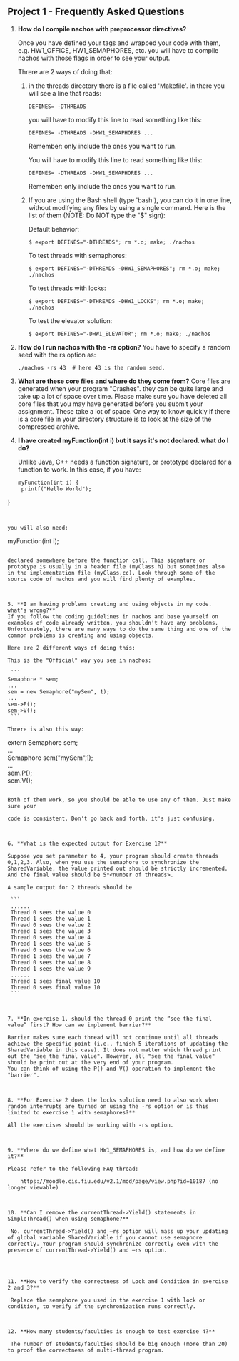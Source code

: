 ## Project 1 - Frequently Asked Questions

1. **How do I compile nachos with preprocessor directives?**

   Once you have defined your tags and wrapped your code with them, e.g. HW1_OFFICE, HW1_SEMAPHORES, etc. you will have to compile nachos with those flags in order to see your output.

   Threre are 2 ways of doing that:

   1. in the threads directory there is a file called 'Makefile'. in there you will see a line that reads:
      	
      ```
      DEFINES= -DTHREADS
      ```

      you will have to modify this line to read something like this:  
   		
      ```
      DEFINES= -DTHREADS -DHW1_SEMAPHORES ...  
      ```
      	
      Remember: only include the ones you want to run.
   	
      You will have to modify this line to read something like this:  
      	
      ```
      DEFINES= -DTHREADS -DHW1_SEMAPHORES ...  
      ```
      	
      	Remember: only include the ones you want to run.


      
   2. If you are using the Bash shell (type 'bash'), you can do it in one line, without modifying any files by using a single command. Here is the list of them (NOTE: Do NOT type the "$" sign):
   
      Default behavior:  
      
      ```
      $ export DEFINES="-DTHREADS"; rm *.o; make; ./nachos
      ```
   
      To test threads with semaphores:  
      
      ```
      $ export DEFINES="-DTHREADS -DHW1_SEMAPHORES"; rm *.o; make; ./nachos
      ```
      
      To test threads with locks:  
      
      ```
      $ export DEFINES="-DTHREADS -DHW1_LOCKS"; rm *.o; make; ./nachos
      ```
      
      To test the elevator solution:  
      
      ```
      $ export DEFINES="-DHW1_ELEVATOR"; rm *.o; make; ./nachos
      ```
      
      



2. **How do I run nachos with the -rs option?**
   You have to specify a random seed with the rs option as:  
   
   ```
   ./nachos -rs 43  # here 43 is the random seed.
   ```
   
   
   



3. **What are these core files and where do they come from?**
   Core files are generated when your program "Crashes". they can be quite large and take up a lot of space over time. Please make sure you have deleted all core files that you may have generated before you submit your assignment. These take a lot of space. One way to know quickly if there is a core file in your directory structure is to look at the size of the compressed archive.

   

4. **I have created myFunction(int i) but it says it's not declared. what do I do?**

   Unlike Java, C++ needs a function signature, or prototype declared for a function to work. In this case, if you have:

   ```
   myFunction(int i) {  
   	printf("Hello World");  
}   
   ```
   

you will also need:  

   ```
   myFunction(int i);
   ```

   declared somewhere before the function call. This signature or prototype is usually in a header file (myClass.h) but sometimes also in the implementation file (myClass.cc). Look through some of the source code of nachos and you will find plenty of examples.



5. **I am having problems creating and using objects in my code. what's wrong?** 
   If you follow the coding guidelines in nachos and base yourself on examples of code already written, you shouldn't have any problems. Unfortunately, there are many ways to do the same thing and one of the common problems is creating and using objects.

   Here are 2 different ways of doing this:

   This is the "Official" way you see in nachos:  
   
	```
   Semaphore * sem;  
   ...  
   sem = new Semaphore("mySem", 1);  
   ...  
   sem->P();  
   sem->V();  
	```
   
   Threre is also this way:
   
   ```
   extern Semaphore sem;  
   ...  
   Semaphore sem("mySem",1);  
   ...  
   sem.P();  
   sem.V();
   ```
   
   Both of them work, so you should be able to use any of them. Just make sure your
   
   code is consistent. Don't go back and forth, it's just confusing.



6. **What is the expected output for Exercise 1?**

   Suppose you set parameter to 4, your program should create threads 0,1,2,3. Also, when you use the semaphore to synchronize the SharedVariable, the value printed out should be strictly incremented. And the final value should be 5*<number of threads>.

   A sample output for 2 threads should be
   
    ```
    ......
   	Thread 0 sees the value 0
   	Thread 1 sees the value 1
   	Thread 0 sees the value 2  
   	Thread 1 sees the value 3  
   	Thread 0 sees the value 4  
   	Thread 1 sees the value 5  
   	Thread 0 sees the value 6  
   	Thread 1 sees the value 7  
   	Thread 0 sees the value 8  
   	Thread 1 sees the value 9  
   	......  
   	Thread 1 sees final value 10  
   	Thread 0 sees final value 10
    ```



7. **In exercise 1, should the thread 0 print the “see the final value” first? How can we implement barrier?**

   Barrier makes sure each thread will not continue until all threads achieve the specific point (i.e., finish 5 iterations of updating the SharedVariable in this case). It does not matter which thread print out the "see the final value". However, all "see the final value" should be print out at the very end of your program. 
   You can think of using the P() and V() operation to implement the "barrier".



8. **For Exercise 2 does the locks solution need to also work when random interrupts are turned on using the -rs option or is this limited to exercise 1 with semaphores?**

   All the exercises should be working with -rs option.



9. **Where do we define what HW1_SEMAPHORES is, and how do we define it?**

   Please refer to the following FAQ thread:

   ​	https://moodle.cis.fiu.edu/v2.1/mod/page/view.php?id=10187 (no longer viewable)



10. **Can I remove the currentThread->Yield() statements in SimpleThread() when using semaphone?**

    No. currentThread->Yield() and –rs option will mass up your updating of global variable SharedVariable if you cannot use semaphore correctly. Your program should synchronize correctly even with the presence of currentThread->Yield() and –rs option.




11. **How to verify the correctness of Lock and Condition in exercise 2 and 3?**

    Replace the semaphore you used in the exercise 1 with lock or condition, to verify if the synchronization runs correctly.



12. **How many students/faculties is enough to test exercise 4?**

    The number of students/faculties should be big enough (more than 20) to proof the correctness of multi-thread program.








